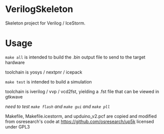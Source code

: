 # VerilogSkeleton

Skeleton project for Verilog / IceStorm.

# Usage

`make all` is intended to build the .bin output file to send to the target hardware

toolchain is yosys / nextpnr / icepack

`make test` is intended to build a simulation 

toolchain is iverilog / vvp / vcd2fst, yielding a .fst file that can be viewed in gtkwave

*need to test `make flash` and `make gui` and `make pll`*

Makefile, Makefile.icestorm, and upduino_v2.pcf are copied and modified from osresearch's code at https://github.com/osresearch/up5k licensed under GPL3

